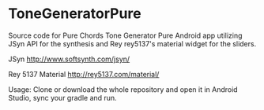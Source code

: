 # ToneGeneratorPure
Source code for Pure Chords Tone Generator Pure Android app utilizing JSyn API for the synthesis and Rey rey5137's material widget for the sliders.

JSyn http://www.softsynth.com/jsyn/

Rey 5137 Material http://rey5137.com/material/

Usage: Clone or download the whole repository and open it in Android Studio, sync your gradle and run.
